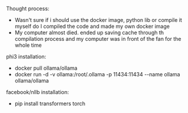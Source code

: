 Thought process:
- Wasn't sure if i should use the docker image, python lib or compile it myself do I compiled the code and made my own docker image
- My computer almost died. ended up saving cache through th compilation process and my computer was in front of the fan for the whole time


phi3 installation:
- docker pull ollama/ollama
- docker run -d -v ollama:/root/.ollama -p 11434:11434 --name ollama ollama/ollama


facebook/nllb installation:
- pip install transformers torch
